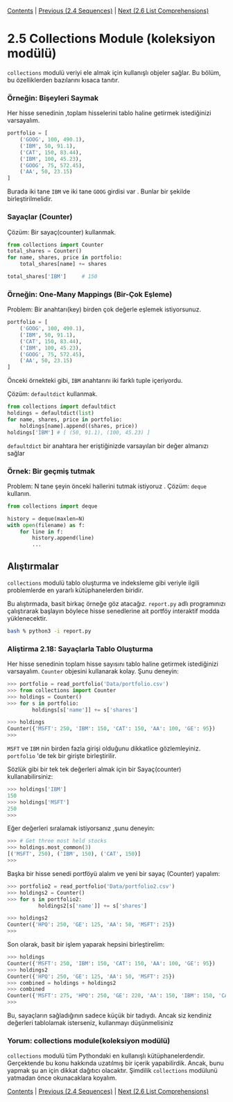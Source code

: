 [Contents](../Contents.md) \| [Previous (2.4 Sequences)](04_Sequences.md) \| [Next (2.6 List Comprehensions)](06_List_comprehension.md)

# 2.5 Collections Module (koleksiyon modülü)

`collections` modulü veriyi ele almak için kullanışlı objeler sağlar.
Bu bölüm, bu özelliklerden bazılarını kısaca tanıtır.

### Örneğin: Bişeyleri Saymak

Her hisse senedinin ,toplam hisselerini tablo haline getirmek istediğinizi varsayalım.

```python
portfolio = [
    ('GOOG', 100, 490.1),
    ('IBM', 50, 91.1),
    ('CAT', 150, 83.44),
    ('IBM', 100, 45.23),
    ('GOOG', 75, 572.45),
    ('AA', 50, 23.15)
]
```

Burada iki tane `IBM` ve iki tane `GOOG` girdisi var . Bunlar bir şekilde birleştirilmelidir.

### Sayaçlar (Counter)

Çözüm: Bir sayaç(counter) kullanmak.

```python
from collections import Counter
total_shares = Counter()
for name, shares, price in portfolio:
    total_shares[name] += shares

total_shares['IBM']     # 150
```

### Örneğin: One-Many Mappings (Bir-Çok Eşleme)

Problem: Bir anahtarı(key) birden çok değerle eşlemek istiyorsunuz.

```python
portfolio = [
    ('GOOG', 100, 490.1),
    ('IBM', 50, 91.1),
    ('CAT', 150, 83.44),
    ('IBM', 100, 45.23),
    ('GOOG', 75, 572.45),
    ('AA', 50, 23.15)
]
```

Önceki örnekteki gibi,  `IBM` anahtarını iki farklı tuple içeriyordu.

Çözüm:  `defaultdict` kullanmak.

```python
from collections import defaultdict
holdings = defaultdict(list)
for name, shares, price in portfolio:
    holdings[name].append((shares, price))
holdings['IBM'] # [ (50, 91.1), (100, 45.23) ]
```

 `defaultdict` bir anahtara her eriştiğinizde varsayılan bir değer almanızı sağlar

### Örnek: Bir geçmiş tutmak

Problem: N tane şeyin önceki hallerini tutmak istiyoruz .
Çözüm: `deque` kullanın.

```python
from collections import deque

history = deque(maxlen=N)
with open(filename) as f:
    for line in f:
        history.append(line)
        ...
```

## Alıştırmalar

`collections` modulü tablo oluşturma ve indeksleme gibi veriyle ilgili 
problemlerde en yararlı kütüphanelerden biridir.

Bu alıştırmada, basit birkaç örneğe göz atacağız. `report.py` adlı programınızı çalıştırarak başlayın 
böylece hisse senedlerine ait portföy interaktif modda yüklenecektir.

```bash
bash % python3 -i report.py
```

### Aliştirma 2.18: Sayaçlarla Tablo Oluşturma

Her hisse senedinin toplam hisse sayısını tablo haline getirmek istediğinizi varsayalım.
 `Counter` objesini kullanarak kolay. Şunu deneyin:

```python
>>> portfolio = read_portfolio('Data/portfolio.csv')
>>> from collections import Counter
>>> holdings = Counter()
>>> for s in portfolio:
        holdings[s['name']] += s['shares']

>>> holdings
Counter({'MSFT': 250, 'IBM': 150, 'CAT': 150, 'AA': 100, 'GE': 95})
>>>
```

`MSFT` ve `IBM` nin birden fazla girişi olduğunu dikkatlice gözlemleyiniz.
`portfolio` 'de tek bir girişte birleştirilir.

Sözlük gibi bir tek tek değerleri almak için bir Sayaç(counter) kullanabilirsiniz:

```python
>>> holdings['IBM']
150
>>> holdings['MSFT']
250
>>>
```

Eğer değerleri sıralamak istiyorsanız ,şunu deneyin:

```python
>>> # Get three most held stocks
>>> holdings.most_common(3)
[('MSFT', 250), ('IBM', 150), ('CAT', 150)]
>>>
```

Başka bir hisse senedi portföyü alalım ve yeni bir sayaç (Counter) yapalım:

```python
>>> portfolio2 = read_portfolio('Data/portfolio2.csv')
>>> holdings2 = Counter()
>>> for s in portfolio2:
          holdings2[s['name']] += s['shares']

>>> holdings2
Counter({'HPQ': 250, 'GE': 125, 'AA': 50, 'MSFT': 25})
>>>
```

Son olarak, basit bir işlem yaparak hepsini birleştirelim:

```python
>>> holdings
Counter({'MSFT': 250, 'IBM': 150, 'CAT': 150, 'AA': 100, 'GE': 95})
>>> holdings2
Counter({'HPQ': 250, 'GE': 125, 'AA': 50, 'MSFT': 25})
>>> combined = holdings + holdings2
>>> combined
Counter({'MSFT': 275, 'HPQ': 250, 'GE': 220, 'AA': 150, 'IBM': 150, 'CAT': 150})
>>>
```

Bu, sayaçların sağladığının sadece küçük bir tadıydı. Ancak siz kendiniz 
değerleri tablolamak isterseniz, kullanmayı düşünmelisiniz

### Yorum: collections module(koleksiyon modülü)

`collections` modulü tüm Pythondaki en kullanışlı kütüphanelerdendir. 
Gerçektende bu konu hakkında uzatılmış bir içerik yapabilirdik. 
Ancak, bunu yapmak şu an için dikkat dağıtıcı olacaktır. Şimdilik `collections` modülunü
yatmadan önce okunacaklara koyalım.

[Contents](../Contents.md) \| [Previous (2.4 Sequences)](04_Sequences.md) \| [Next (2.6 List Comprehensions)](06_List_comprehension.md)